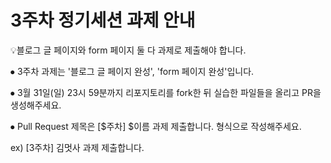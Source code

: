 # 3주차 정기세션 과제 안내

💡블로그 글 페이지와 form 페이지 둘 다 과제로 제출해야 합니다.

⦁ 3주차 과제는 '블로그 글 페이지 완성', 'form 페이지 완성'입니다.

⦁ 3월 31일(일) 23시 59분까지 리포지토리를 fork한 뒤 실습한 파일들을 올리고 PR을 생성해주세요.

⦁ Pull Request 제목은 [$주차] $이름 과제 제출합니다. 형식으로 작성해주세요.

ex) [3주차] 김멋사 과제 제출합니다.
